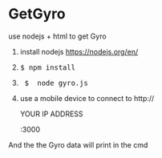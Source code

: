 # GetGyro
use nodejs + html to get Gyro 


1. install nodejs
    https://nodejs.org/en/

2.   <pre>$ npm install</pre> 

3.   <pre> $  node gyro.js</pre>

4.  use a mobile device to connect to http:// <p color=red >YOUR IP ADDRESS </p>:3000


And the the Gyro data will print in the cmd  
